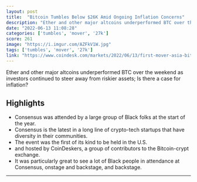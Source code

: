 ```yaml
---
layout: post
title:  "Bitcoin Tumbles Below $26K Amid Ongoing Inflation Concerns"
description: "Ether and other major altcoins underperformed BTC over the weekend as investors continued to steer away from riskier assets; Is there a case for inflation?"
date: "2022-06-13 11:08:28"
categories: ['tumbles', 'mover', '27k']
score: 261
image: "https://i.imgur.com/AZFkV1W.jpg"
tags: ['tumbles', 'mover', '27k']
link: "https://www.coindesk.com/markets/2022/06/13/first-mover-asia-bitcoin-tumbles-below-27k-amid-ongoing-inflation-concerns/"
---
```


Ether and other major altcoins underperformed BTC over the weekend as investors continued to steer away from riskier assets; Is there a case for inflation?

## Highlights

- Consensus was attended by a large group of Black folks at the start of the year.
- Consensus is the latest in a long line of crypto-tech startups that have diversity in their communities.
- The event was the first of its kind to be held in the U.S.
- and hosted by CoinDeskers, a group of contributors to the Bitcoin-crypt exchange.
- It was particularly great to see a lot of Black people in attendance at Consensus, onstage and backstage, and backstage.

---
